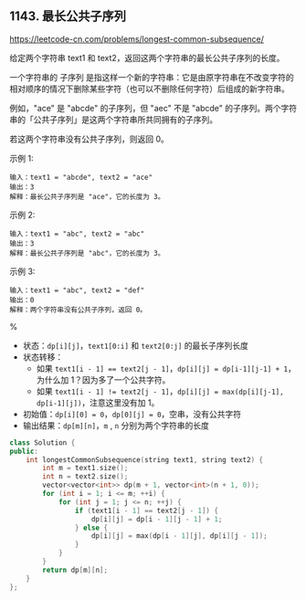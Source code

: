 ## 1143. 最长公共子序列

https://leetcode-cn.com/problems/longest-common-subsequence/

给定两个字符串 text1 和 text2，返回这两个字符串的最长公共子序列的长度。

一个字符串的 子序列 是指这样一个新的字符串：它是由原字符串在不改变字符的相对顺序的情况下删除某些字符（也可以不删除任何字符）后组成的新字符串。

例如，"ace" 是 "abcde" 的子序列，但 "aec" 不是 "abcde" 的子序列。两个字符串的「公共子序列」是这两个字符串所共同拥有的子序列。

若这两个字符串没有公共子序列，则返回 0。

示例 1:

```
输入：text1 = "abcde", text2 = "ace" 
输出：3  
解释：最长公共子序列是 "ace"，它的长度为 3。
```

示例 2:

```
输入：text1 = "abc", text2 = "abc"
输出：3
解释：最长公共子序列是 "abc"，它的长度为 3。
```

示例 3:

```
输入：text1 = "abc", text2 = "def"
输出：0
解释：两个字符串没有公共子序列，返回 0。
```

%

- 状态：`dp[i][j]`，`text1[0:i]` 和 `text2[0:j]` 的最长子序列长度
- 状态转移：
  - 如果 `text1[i - 1] == text2[j - 1]`，`dp[i][j] = dp[i-1][j-1] + 1`，为什么加 1？因为多了一个公共字符。
  - 如果 `text1[i - 1] != text2[j - 1]`，`dp[i][j] = max(dp[i][j-1], dp[i-1][j])`，注意这里没有加 1。
- 初始值：`dp[i][0] = 0`，`dp[0][j] = 0`，空串，没有公共字符
- 输出结果：`dp[m][n]`，`m` , `n` 分别为两个字符串的长度

```cpp
class Solution {
public:
    int longestCommonSubsequence(string text1, string text2) {
        int m = text1.size();
        int n = text2.size();
        vector<vector<int>> dp(m + 1, vector<int>(n + 1, 0));
        for (int i = 1; i <= m; ++i) {
            for (int j = 1; j <= n; ++j) {
                if (text1[i - 1] == text2[j - 1]) {
                    dp[i][j] = dp[i - 1][j - 1] + 1;
                } else {
                    dp[i][j] = max(dp[i - 1][j], dp[i][j - 1]);
                }
            }
        }
        return dp[m][n];
    }
};
```
